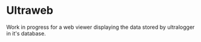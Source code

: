 Ultraweb
========

Work in progress for a web viewer displaying the data stored by
ultralogger in it's database.
